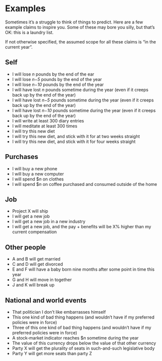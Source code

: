 # Examples

Sometimes it’s a struggle to think of things to predict. Here are a few example claims to inspire you. Some of these may bore you silly, but that’s OK: this is a laundry list.

If not otherwise specified, the assumed scope for all these claims is “in the current year”.

## Self

- I will lose <var>n</var> pounds by the end of the ear
- I will lose <var>n−5</var> pounds by the end of the year
- I will lose <var>n−10</var> pounds by the end of the year
- I will have lost <var>n</var> pounds sometime during the year (even if it creeps back up by the end of the year)
- I will have lost <var>n−5</var> pounds sometime during the year (even if it creeps back up by the end of the year)
- I will have lost <var>n−10</var> pounds sometime during the year (even if it creeps back up by the end of the year)
- I will write at least 300 diary entries
- I will meditate at least 300 times
- I will try this new diet
- I will try this new diet, and stick with it for at two weeks straight
- I will try this new diet, and stick with it for four weeks straight

## Purchases

- I will buy a new phone
- I will buy a new computer
- I will spend $<var>n</var> on clothes
- I will spend $<var>n</var> on coffee purchased and consumed outside of the home

## Job

- Project X will ship
- I will get a new job
- I will get a new job in a new industry
- I will get a new job, and the pay + benefits will be X% higher than my current compensation

## Other people

- A and B will get married
- C and D will get divorced
- E and F will have a baby born nine months after some point in time this year
- G and H will move in together
- J and K will break up

## National and world events

- That politician I don’t like embarrasses himself
- This one kind of bad thing happens (and wouldn’t have if my preferred policies were in force)
- Three of this one kind of bad thing happens (and wouldn’t have if my preferred policies were in force)
- A stock-market indicator reaches $<var>n</var> sometime during the year
- The value of this currency drops below the value of that other currency
- Party X will get the plurality of seats in such-and-such legislative body
- Party Y will get more seats than party Z
